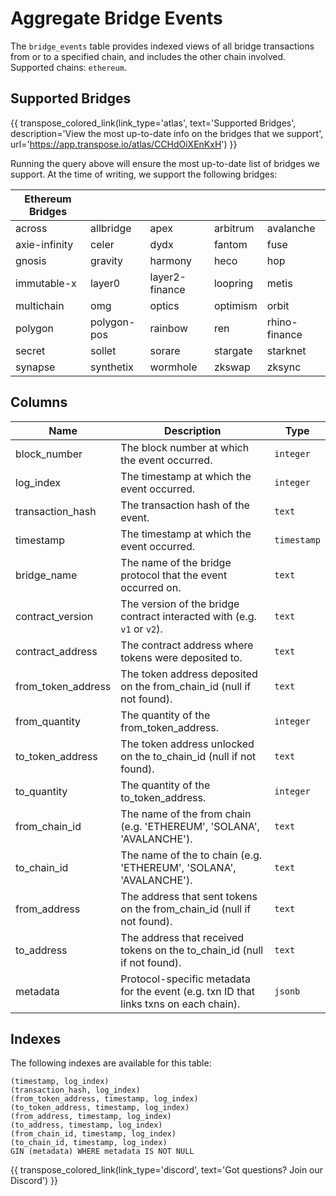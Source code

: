 # Aggregate Bridge Events

The `bridge_events` table provides indexed views of all bridge transactions from or to a specified chain, and includes the other chain involved.  Supported chains: `ethereum`.

## Supported Bridges

{{ transpose_colored_link(link_type='atlas', text='Supported Bridges', description='View the most up-to-date info on the bridges that we support', url='https://app.transpose.io/atlas/CCHdOiXEnKxH') }}

Running the query above will ensure the most up-to-date list of bridges we support.  At the time of writing, we support the following bridges:

| Ethereum Bridges | | | | |
| --------- | --------- | --------- | --------- | --------- |
| across | allbridge | apex | arbitrum | avalanche |
| axie-infinity | celer | dydx | fantom | fuse |
| gnosis | gravity | harmony | heco | hop |
| immutable-x | layer0 | layer2-finance | loopring | metis |
| multichain | omg | optics | optimism | orbit |
| polygon | polygon-pos | rainbow | ren | rhino-finance |
| secret | sollet | sorare | stargate | starknet |
| synapse | synthetix | wormhole | zkswap | zksync |

## Columns

| Name                | Description                                                                 | Type        |
| --------- | --------- | --------------------------------------------------------------------------- |
| block_number | The block number at which the event occurred. | `integer` |
| log_index | The timestamp at which the event occurred. | `integer` |
| transaction_hash | The transaction hash of the event. | `text` |
| timestamp | The timestamp at which the event occurred. | `timestamp` |
| bridge_name | The name of the bridge protocol that the event occurred on. | `text` |
| contract_version | The version of the bridge contract interacted with (e.g. `v1` or `v2`). | `text` |
| contract_address | The contract address where tokens were deposited to. | `text` |
| from_token_address | The token address deposited on the from_chain_id (null if not found). | `text` |
| from_quantity | The quantity of the from_token_address. | `integer` |
| to_token_address | The token address unlocked on the to_chain_id (null if not found). | `text` |
| to_quantity | The quantity of the to_token_address. | `integer` |
| from_chain_id | The name of the from chain (e.g. 'ETHEREUM', 'SOLANA', 'AVALANCHE'). | `text` |
| to_chain_id | The name of the to chain (e.g. 'ETHEREUM', 'SOLANA', 'AVALANCHE'). | `text` |
| from_address | The address that sent tokens on the from_chain_id (null if not found). | `text` |
| to_address | The address that received tokens on the to_chain_id (null if not found). | `text` |
| metadata | Protocol-specific metadata for the event (e.g. txn ID that links txns on each chain). | `jsonb` |

## Indexes
The following indexes are available for this table:

```
(timestamp, log_index)
(transaction_hash, log_index)
(from_token_address, timestamp, log_index)
(to_token_address, timestamp, log_index)
(from_address, timestamp, log_index)
(to_address, timestamp, log_index)
(from_chain_id, timestamp, log_index)
(to_chain_id, timestamp, log_index)
GIN (metadata) WHERE metadata IS NOT NULL
```

{{ transpose_colored_link(link_type='discord', text='Got questions?  Join our Discord') }}
